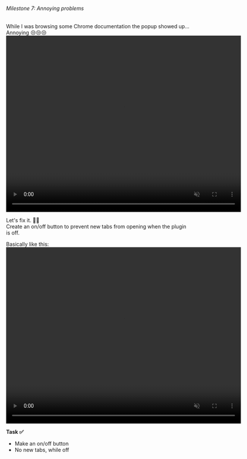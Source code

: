###### Milestone 7: Annoying problems

While I was browsing some Chrome documentation the popup showed up... Annoying 😒😒😒  
<video width="640" height="480" controls preload muted>
  <source src="/chrome-extension/m7-1.mp4" type="video/mp4">
  Your browser does not support the video tag.
</video>


Let's fix it. 👨‍🔧   
Create an on/off button to prevent new tabs from opening when the plugin is off.

Basically like this:
<video width="640" height="480" controls preload muted>
  <source src="/chrome-extension/m7-2.mp4" type="video/mp4">
  Your browser does not support the video tag.
</video>

**Task ✅**
- Make an on/off button 
- No new tabs, while off




